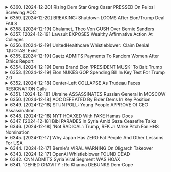 <details>
<summary>6360. [2024-12-20] Rising Dem Star Greg Casar PRESSED On Pelosi Screwing AOC</summary><br>

<a href="https://www.youtube.com/watch?v=axj2NG0xUao" target="_blank">
    <img src="https://img.youtube.com/vi/axj2NG0xUao/maxresdefault.jpg" 
        alt="[Youtube]" width="200">
</a>

# Rising Dem Star Greg Casar PRESSED On Pelosi Screwing AOC

## 下议员采访内容要点整理

本次访谈聚焦于下议员对政治策略、进取主义组织和胜选议题的观点。

**I. 政治策略与妥协**

*   **胜选目的:** 下议员坚信政治胜选的目的在于统治和帮助人民，而非不择手段地获胜。
*   **妥协的立场:** 下议员反对完全为了胜选而牺牲原则和价值观，并认为政治家应该坚持自身的信念。
*   **胜选与价值:** 下议员认为政治胜选必须与保护民众利益相结合，避免为了赢而做出伤害选民的行为。
*   **与理想主义者的平衡：** 下议员坦言与坚持“宁愿正义落败也不愿不正当获胜”的理想主义者存在分歧，但仍然保持沟通。

**II. 进步主义组织的挑战与合作**

*   **进步性组织的演变：** 下议员认为许多进步性组织不再依赖基金会资助，而是更多地依靠成员制模式。这使得这些组织拥有了更高的自主性和影响力。
*   **与民主党合作：** 下议员观察到，进步性组织与企业民主党人之间的关系仍然紧张，某些企业民主党人倾向于妥协以求胜选。
*   **挑战与应对：** 下议员认为，进步性组织需要学习如何更好地发挥其力量，并通过与民主党建立合作关系来实现其目标。
*   **议员的角色：** 下议员强调议员有权决定自己的行动和言论，不应被外部力量左右。

**III. 政治斗争与民众视角**

*   **政治斗争的常态:** 下议员指出，政治家在工作中必然会面临反对和压力，这是常态。
*   **民众沟通的重要性:** 下议员强调与民众保持沟通非常重要，并表示自己经常在日常生活中受到民众的关注和反馈。
*   **Zoning 与社区影响:** 下议员特别提到 zoning (区域规划) 对社区发展的影响，并强调其重要性。

**IV. 进取主义 (Progressive) 领导的崛起**

*   **进步领导力量:** 下议员称，选出更多进取主义的领导人，不代表需要牺牲民众利益去换取胜利，而是应该尽一切努力避免灾难发生。
*   **争取多数力量的价值：** 下议员强调争取大多数人民的支持，对抗宣传攻势，避免负面后果。

总的来说，下议员的观点倾向于兼顾政治现实与理想主义，既重视胜选的重要性，又强调原则底线和民众利益。
</details>

<details>
<summary>6359. [2024-12-20] BREAKING: Shutdown LOOMS After Elon/Trump Deal FAILS</summary><br>

<a href="https://www.youtube.com/watch?v=R74wLT9BrNE" target="_blank">
    <img src="https://img.youtube.com/vi/R74wLT9BrNE/maxresdefault.jpg" 
        alt="[Youtube]" width="200">
</a>

# BREAKING: Shutdown LOOMS After Elon/Trump Deal FAILS

## 對美國政府預算談判及共和黨內鬥的整理分析 (基於提供的文本)

以下針對所提供的文本內容進行重點整理，以小節形式呈現並使用正式用語：

**I. 當前情勢總覽**

*   **預算僵局與拍賣邊緣:** 美國聯邦政府預計可能於今晚(文本發表時)午夜陷入停擺，預算談判陷入僵局，令政府運作面臨風險。
*   **多位重要人物參與談判:** 對話核心為總統川普、自由派共和黨員 (如 Chip Roy)、意識形態立場明確的伊隆·馬斯克 (Elon Musk)、以及眾議院院長麥克·強森 (Mike Johnson)。
*   **缺乏明確共識:** 目前各方未能達成任何有意義的共識，可能需要進一步調整方案。

**II. 共和黨內鬥分析**

*   **川普與伊隆·馬斯克的權力動向:** 馬斯克試圖挑戰川普於共和黨內的權威地位，兩人在黨內影響力形成對峙。
*   **意識形態分歧:** 川普和馬斯克在政府治理方向上存在顯著差異：
    *   **川普:** 強調實用主義，缺乏堅定意識形態立場，更注重政治可行性和迎合選民而非理論性考量。
    *   **馬斯క్:** 持有強烈自由意志主義立場，強調政府精簡、削減開支，但政策方向可能與民眾實際需求脫節。
*   **兩者的政治立場差異:** 馬斯克讚賞批評貿易障礙的哈維爾·馬雷 (Javier Milei)，但此舉與川普過去的政策主張相悖。
*   **共和黨內派系的立場差異:**
    *   **自由派 (如 Chip Roy):** 傾向於推動削減開支和政府精簡，並試圖說明政策給予選民的理由。
    *   **溫和派 (如保羅·萊恩, 克文·麦卡锡):** 傾向於彌合黨內分歧。

**III. 重要議題的敏感性**

*   **削減開支的爭議：** 馬斯克提議削減政府開支，包括兒童癌症研究等項目，引發爭議。此舉可能對選民造成負面影響。
*   **社會福利的爭議:** 馬斯克暗示社會保障體系存在問題，加劇了社會福利相關政策的爭議。

**IV. 川普的策略與動機**

*   **喜歡黨內競爭：** 川普可能樂於看到黨內競爭，認為此舉更有利於強化自身的政治地位。
*   **注重戲劇性：** 川普熱衷於創造戲劇性氛圍，並享受黨內衝突。

**V. 結論與展望**

*   **局勢不明朗：** 目前的預算談判及其共和黨內鬥局勢複雜，未來走向難以預測。
*   **可能達成妥協：** 雖然局勢緊張，但各方仍有可能在最後時刻達成暫時性的妥協方案。
*   **關注議題發展：** 美國聯邦政府的預算談判，以及共和黨內鬥，將持續影響美國政治發展。

希望以上整理對您有所幫助。
</details>

<details>
<summary>6358. [2024-12-19] Chalamet, Theo Von GUSH Over Bernie Sanders</summary><br>

<a href="https://www.youtube.com/watch?v=KRkqJ6mcffY" target="_blank">
    <img src="https://img.youtube.com/vi/KRkqJ6mcffY/maxresdefault.jpg" 
        alt="[Youtube]" width="200">
</a>

# Chalamet, Theo Von GUSH Over Bernie Sanders

以下是對這段說話內容的重點整理，以正式用語和條列式呈現：

**一、選舉與黨內動態**

*   **總統候選人支持度：** 發言者認為民主黨的派特·巴特吉格（Pete Buttigieg）有潛力成為強勁的總統候選人，並對其在2024年上議院選舉中的勝利充滿樂觀。
*   **媒體影響力：** 強調擺脫自由派機構的鐵腕控制，認為這將創造更多可能性，並為政治格局帶來變革。
*   **黨內意見分歧：** 提到民主黨內對不同候選人的支持度，以及媒體對這些候選人的影響。
*   **選舉策略：** 質疑傳統的選舉策略，例如賓州、密西根州等地點的重要性、以及在葡萄酒洞穴舉辦資金籌措活動等。

**二、政策及政治議題**

*   **運輸政策：** 提到巴特吉格擔任運輸部長所做的貢獻，以及現階段航空運費和相關政策問題。
*   **醫療保健議題：** 提及與醫療保健相關的討論，並計畫就此與馬特·布朗寧（Matt Borning）進行交流
*   **CRS與政策分析：** 強調CRS（國會研究服務處）報告和政策分析對節目的重要性，以及對未來幾年政治的潛在影響。
*   **政府運作：** 關注政府運作及任何潛在的政府停擺事件。

**三、節目及媒體策略**

*   **節目定位：** 強調節目內容以分析時事、政策和選舉議題為主。
*   **節目贊助：** 感謝高級贊助者的支持，認為他們的贊助是節目得以運作的基礎。
*   **休息計畫：** 表示將減少內容產出，以讓製作團隊獲得休息，但將保持不定期的更新。
*   **內容回顧：** 告知觀眾，會將今年最佳的影片片段和突發事件進行整理，以供回顧。
*   **未來計畫：** 預告將會分享關於內部資訊和其他內容的更新。

**四、對聽眾及贊助者的感謝**

*   **感謝贊助者：** 強烈表達對高級贊助者的感激之情。
*   **祝福聽眾：** 向聽眾送上新年祝福和假期的祝福。
*   **分享及訂閱：** 鼓勵觀眾分享節目並訂閱breakingpoints.com，以獲得完整內容和支援獨立媒體。

**總結：**

整體內容涵蓋了美國政治的選舉動態、政策議題、媒體影響以及節目的運營與發展。發言者不僅對特定候選人寄予厚望，更強調獨立媒體的重要性及對聽眾和贊助者的感謝，並對未來的節目內容做出了預告。
</details>

<details>
<summary>6357. [2024-12-19] Lawsuit EXPOSES Wealthy Affirmative Action At Colleges</summary><br>

<a href="https://www.youtube.com/watch?v=3N4jDp44bZU" target="_blank">
    <img src="https://img.youtube.com/vi/3N4jDp44bZU/maxresdefault.jpg" 
        alt="[Youtube]" width="200">
</a>

# Lawsuit EXPOSES Wealthy Affirmative Action At Colleges

## 演講內容重點整理：財富差異、肯定性行動和大學招生

以下為演講內容重點整理，以條列格式及小節區分：

**第一節：財富差距概述**

*   **差距程度：** 演講者指出，美國白人家庭平均資產為28.5萬美元，而黑人家庭則為4.5萬美元，差距超過 6 倍。 
*   **資料來源：** 此數據來自2022年的資料
*   **歷史因素：** 強調歷史上的種族歧視，特別是在住宅方面的歧視 (例如：紅線政策)造成現在的財富差距。
*   **近期因素：** 指出 2008 年金融危機和 2010 年之後的房地产复苏加劇了財富差距。 低收入者，特別是非裔和拉丁裔家庭，受到的影響比白人家庭更嚴重。

**第二節：財富差距統計的解讀**

*   **平均數的局限性：** 演講者批評使用平均數來衡量財富差距，因為平均數被極高資産持有者（例如：Elon Musk）扭曲了真實情況。
*   **中位數的優勢：** 建議使用中位數來更準確地呈現財富分配情況。
*   **種族內部差距：** 強調即使在相同種族群體內，財富分配也存在不均。
*    **種族差距的複雜性：**  強調並非種族本質導致差異，而是歷史及現代社會結構導致的結果。

**第​三​節​：​肯定​性​行動​和​大學​招生**

*   **肯定性行動的成效：** 演講者質疑肯定性行動是否成功縮小了財富差距，尤其是在最頂層（0.1%）的階層中。
*   **遺產招生制度：** 強烈批評遺產招生制度 (legacies) 造成的不公平，認為這使得富裕階層的子孫更容易入場大學。
*   **呼籲改革：** 建議廢除遺產招生制度，並對大學招生制度進行改革，以確保更公平的競爭環境。
*   **金钱影響：** 批评大學捐款能大幅提高子女進入名校機會，认为这是一种特殊的歧视。

**第​四​節​：​總結及呼籲**

*   **關注中產階級：** 表達了對將重點放在縮小中產階級和富裕階級之間的差距，而非僅僅多元化頂層階級的觀點。
*   **批判平均值：** 再次強調使用平均數來評估財富差距的局限性，並呼籲使用更準確的統計指標。
*   **支持獨立媒體：** 呼籲觀眾支持獨立媒體，並鼓勵通過「按讚」和評論來分享演講內容。

**總結：**

演講者深入分析了美國的財富差距，指出了影響因素，並對肯定的行動及大學招生制度提出了批評，呼籲對制度進行改革，以創造更公平、更具包容性的社會。
</details>

<details>
<summary>6356. [2024-12-19] UnitedHealthcare Whistleblower: Claim Denial 'QUOTAS' Exist</summary><br>

<a href="https://www.youtube.com/watch?v=faHoXW_VaDk" target="_blank">
    <img src="https://img.youtube.com/vi/faHoXW_VaDk/maxresdefault.jpg" 
        alt="[Youtube]" width="200">
</a>

# UnitedHealthcare Whistleblower: Claim Denial 'QUOTAS' Exist

## Louis Thompson 事件及其對美國公眾議題的影響 – 重點整理

**一、案件概要與指控**

*   **嫌疑人:** Louis Thompson 因射殺 Brian Thompson 而被指控。
*   **指控重點:** 除了殺人罪之外，Thompson 還被以「恐怖主義」罪名起控，引發爭議。
*   **案件爭點:** 對於以恐怖主義罪名指控 Thompson 是否合理，以及案件是否受到政治動機影響，各方存在激烈辯論。
*   **現場證詞:** 現場參與者表示，Thompson 在襲擊事件發生時，現場有麥克與瑞恩在錄音室，且瑞安透露麥克有食物過敏症。

**二、恐佈主義定義與適用疑慮**

*   **定義問題:** 案件引發對「恐怖主義」定義的討論，以及在該案件中的適用性是否合適。
*   **政治動機疑慮:** 擔心對 Thompson 以恐怖主義罪名起控，是受到政治動機驅使，意圖藉此強化特定立場。
*   **與1月6日事件的比較:** 有人指出，Thompson 與1月6日國會山莊事件中所涉嫌人士皆被以刑事罪名起訴，未以恐怖主義罪名起控，引發對起訴標準的不滿。

**三、公眾議題關注度轉移**

*   **醫療保健議題升至第二位:** 根據《經濟學人》的追蹤調査，Louis Thompson 槍擊事件後，醫療保健議題的關注度迅速提升，超越移民議題，成為美國人最關心的議題之一。
*   **選舉時期的議題漠視:** 案例突顯了民主黨在醫療改革議題上未能採取有力行動，以及在選舉期間對醫療議題的忽視。
*   **進步理念的倒退:** 儘管歷史上民主黨在推動醫療改革上取得一定進展，但由於內部因素及外部壓力，如Bernie Sanders的Medicare for All倡議受到捐款者阻撓，導致進步理念在醫療改革上倒退。

**四、公眾態度變化與影響**

*   **社會關注度提升:** 槍擊案以及後續爭議顯著提升了公眾對醫療體系問題的關注。
*   **潛在的政治影響:** 本案可能在未來選舉中影響選民的投票意向。
*   **促進討論:** 鼓勵人們就醫療改革議題展開討論和尋求解決方案。
</details>

<details>
<summary>6355. [2024-12-19] Gaetz ADMITS Payments To Random Women After Ethics Report</summary><br>

<a href="https://www.youtube.com/watch?v=lcEmiG3autc" target="_blank">
    <img src="https://img.youtube.com/vi/lcEmiG3autc/maxresdefault.jpg" 
        alt="[Youtube]" width="200">
</a>

# Gaetz ADMITS Payments To Random Women After Ethics Report

以下是根據提供的文本的清晰、客觀的重點摘要，以正式術語和分段形式呈現：

**一、議員 Matt Gaetz 的行為不端指控**

*   **財務支出爭議：**Gaetz 被指出曾向交往對象或未交往對象提供財務援助，其行為引發對其資金使用的質疑。
*   **潛在犯罪嫌疑：** 這些財務支出可能違反聯邦法律，包括與性交易相關的規定。
*   **政治動機：** 指控者認為，這些指控是針對 Gaetz 的政治抹黑，旨在破壞他的政治生涯。

**二、Gaetz 未來的政治前景**

*   **參議院/總督競選：** Gaetz 有意角逐佛羅里達州的參議員或州長職位，但目前尚不確定。
*   **One America News (OANN) 連結：**  原本Gaetz希望透過OANN 作為跳板，但與該媒體老闆Stenhouse 關係破裂。
*   **潛在影響：** 上述事件可能影響 Gaetz 的政治生涯，阻礙他參選更高職位。

**三、佛羅里達州選舉政治動態**

*   **Larra Trump 的參選意圖：** Larra Trump（唐納·川普的女兒/媳婦）據稱可能角逐佛羅里達州參議員職位。
*   **選舉策略：** 參選者可能透過被指派議席、而非正式選舉，以降低參選風險。
*   **Ron DeSantis 的影響：** 前佛羅里達州州長 Ron DeSantis 可能會影響該州的選舉結果。

**四、媒體與政治的關係**

*   **OANN 的角色：** 一些評論員認為，OANN 與 Gaetz 之間存在合作關係，但似乎已破局。
*   **媒體偏袒與政治操弄：** 這些事件突顯了媒體與政治之間複雜的關係，以及可能發生的偏袒和操弄。

**五、其他相關因素**

*   **Gaetz 家庭背景：** Gaetz 出身富裕家庭，可能利用其財力影響政治活動。
*   **個人過往：** Gaetz 過往行為不端，包含不當的派對生活，可能成為對手攻擊的弱點。
*   **對共和黨獨立媒體的推廣：** 視頻的發布者強調獨立媒體的重要性，並呼籲觀眾訂閱以支持他們的發展。

希望這個摘要對您有所幫助。
</details>

<details>
<summary>6354. [2024-12-19] Dems Brand Elon 'PRESIDENT MUSK' To Bait Trump</summary><br>

<a href="https://www.youtube.com/watch?v=bti3TQITJyo" target="_blank">
    <img src="https://img.youtube.com/vi/bti3TQITJyo/maxresdefault.jpg" 
        alt="[Youtube]" width="200">
</a>

# Dems Brand Elon 'PRESIDENT MUSK' To Bait Trump

## 政府關閉與債務上限爭端重點整理

根據上述文本，以下是關於美國政府可能關閉、以及與債務上限相關爭端的重點整理：

**一. 潛在政府關閉的原因與推動者**

*   **伊隆·馬斯克的態度：** 馬斯克在社交媒體上呼籲政府關閉，似乎為推動關閉埋下伏筆。
*   **共和黨的策略：** 共和黨可能利用政府關閉作為談判籌碼，以推行預算緊縮措施。
*   **民主黨的立場：**  部分民主黨人不願與共和黨妥協，呼籲永久廢除債務上限。
*   **政治動機：** 拜登政府可能藉政府運作困難，降低國內支持度，打擊共和黨聲勢。

**二. 債務上限爭端**

*   **民主黨主張：** 永久廢除債務上限，理由是其成為政治人質的工具，毫無意義且過時。
*   **共和黨立場：**  緊縮財政，可能不接受永久廢除債務上限的方案。
*   **潛在後果：** 永久廢除債務上限可能導致無法控制的政府支出，反之，維持債務上限則可能持續以關閉政府威脅。
*   **特朗普因素：** 特朗普願意採取非常規手段（例如「湊硬幣」），並且不在乎程序上的爭議。

**三. 政府關閉可能的影響**

*   **旅遊問題：** 在聖誕節等旅遊高峰季節，政府關閉將嚴重影響旅客，可能引發民眾不滿。
*   **政府運作：** 聯邦政府各部門停運，可能導致多項政府服務中斷，甚至影響國家安全。
*   **國立公園：** 可能會以2013年的方式關閉國立公園，加劇民眾不滿情緒。
*   **軍事/安全影響：** 關閉可能影響到數百萬士兵與軍人的待遇與運作。

**四. 政治策略分析**

*   **拜登政府策略：** 可能利用政府關閉作為政治籌碼，降低共和黨支持度。
*   **民主黨內部分歧：**  部分民主黨人認為，如果共和黨不願妥協，就應該永久廢除債務上限。
*   **共和黨策略：** 以預算緊縮為由，要求民主黨做出讓步。
*   **策略性妥協：** 針對債務上限，民主黨與共和黨有可能在短時間內達成協議，但爭議點依然存在，長期而言，難以完全解決。

**五. 支持 Breaking Points：**

*   鼓勵觀眾點讚、評論與分享。
*   建議觀眾訂閱 breakingpoints.com 以免費接收節目資訊。
*   鼓勵觀眾支持獨立媒體，以協助節目發展。
</details>

<details>
<summary>6353. [2024-12-19] Elon NUKES GOP Spending Bill In Key Test For Trump 2.0</summary><br>

<a href="https://www.youtube.com/watch?v=IzL1vO2WPnY" target="_blank">
    <img src="https://img.youtube.com/vi/IzL1vO2WPnY/maxresdefault.jpg" 
        alt="[Youtube]" width="200">
</a>

# Elon NUKES GOP Spending Bill In Key Test For Trump 2.0

好的，這是一份對你提供的文字內容的重點摘要，以小節和條列式呈現：

**一、背景：政治力量的融合和衝突**

*   談話的主軸圍繞著美國前總統特朗普和科技推廣者伊隆·馬斯克之間的合作潛力，及其潛在的政治和意識形態摩擦。
*   分析關注兩人合作可能如何影響美國的未來政治方向及政策制定。

**二、特朗普與馬斯克意識形態的差異**

*   **社會保障與醫療保健：**
    *   特朗普承諾不觸碰社會保障、醫療保險和醫療補助（Medicare），這在他2016年競選時是關鍵承諾。他現在對這三個項目的態度有所軟化，表示可能會尋求削減浪費和欺詐行為。
    *   馬斯克傾向於削減社會保障和醫療保險的開支，這與特朗普的立場不同。
*   **關稅：**
    *   特朗普一直支持積極的關稅政策，這對國內產業有一定的保護作用。
    *   馬斯克則支持取消關稅，這與特朗普的關稅保護主義立場相悖。
*   **意識形態：**
    * 馬斯克被認為是一個更加堅定的意識形態人士，而特朗普的意識形態在不同時期會有轉變。

**三、合作的潛在影響**

*   **政治方向：** 馬斯克對社會保障、醫療保險和關稅的立場可能會對特朗普的政策產生影響，從而改變美國的政策走向。

**四、政策細節的灰色地帶**

* 馬斯克試圖區分改革與削減社會保障、醫療保險等開支，認為減少浪費和欺詐行為並不是在削減福利。但這些細微的區別經常會引發爭議。

**五、結尾**

*   強調了在複雜的政策問題上，要進行客觀的分析並釐清各個立場的微妙差異，是一項具有挑戰性的任務。

**總結：**

這段文字探討了特朗普和馬斯克之間潛在的合作及其可能帶來的影響。儘管兩人在某些議題上存在共識，但在社會保障、醫療保險和關稅等關鍵政策問題上存在意識形態差異，這可能會對美國的未來政策走向產生複雜的影響。
</details>

<details>
<summary>6352. [2024-12-18] Center-Left COLLAPSE As Trudeau Faces RESIGNATION Calls</summary><br>

<a href="https://www.youtube.com/watch?v=AwcQFm_QndM" target="_blank">
    <img src="https://img.youtube.com/vi/AwcQFm_QndM/maxresdefault.jpg" 
        alt="[Youtube]" width="200">
</a>

# Center-Left COLLAPSE As Trudeau Faces RESIGNATION Calls

## 重要議題摘要：歐洲與美國政局分析 (Breaking Points)

以下是根據文字內容整理的重點摘要：

**I. 歐洲政局動盪：失靈的議會制度與右翼民粹勢力崛起**

*   **政治僵局與無效率:** 歐洲議會制度呈現停滯狀態，政治陣營彼此對立，導致重大議案難以通過，政策經常左右搖擺，實際變革停滯不前。
*   **極右勢力崛起 (AFD):**  德國另類選擇黨 (Alternative für Deutschland, AFD) 在歐洲議會選舉中取得顯著進展，預計將獲得約 10-15% 的選票，可能影響歐洲政治格局。
*   **民粹主義與反移民情緒:** AFD 崛起的背後，反映了歐洲社會對移民問題及其經濟影響的焦慮，以及對傳統政治體制的失望。特別是敘利亞難民問題持續發酵。
*   **歐洲議會內部矛盾:** 各政治黨派之間缺乏共識，使得政府組成困難，需要多黨合作，但各黨立場分歧過大，導致政治運作困難重重。

**II. 美國政治現狀：權力轉換與內部分裂**

*   **川普回歸可能性:** 美國總統選舉中，川普再次競選總統的可能性，將加劇國內外不穩定性。
*   **兩極分化與議會僵局:**  美國議會內部存在深刻的分歧和黨派對立，導致議案審批困難，政治運作效率低下。
*   **左派與右派的失敗:** 歐洲和美國的政治局勢都反映了議會民主制度的弊病，可能需要探索全新的政治模式。
*   **民主制度受挑戰:** 民主制度的優點正在受到質疑，例如，選民參與度和政治代表性等問題值得反思。

**III. 趨勢與展望**

*   **打破常規的政治力量:** 政治常規正在被打破，新的政治力量正在崛起，他們可能改變原有的政治格局。
*   **地緣政治風險增加:** 川普回歸可能加劇地緣政治風險，歐洲地緣政治局勢也面臨多重挑戰。
*   **政治策略調整:** 各政治黨派需要調整政治策略，以適應新的時代背景和選民需求。
*   **對議會民主的反思:**  需要深入反思議會民主制度的優缺點，並探索新的政治模式。

**未來節目預告:**

*   節目將邀請眾議院進步派議員聯會主席 Greg Casar 參與討論，探討歐洲和美國的政治局勢、戰術和策略，並分析最新動向。
*   推薦關注 Breaking Points Premium 頻道，以提前收聽完整版的節目內容。
</details>

<details>
<summary>6351. [2024-12-18] Ukraine ASSASSINATES Russian General In MOSCOW</summary><br>

<a href="https://www.youtube.com/watch?v=20xgV81IQg4" target="_blank">
    <img src="https://img.youtube.com/vi/20xgV81IQg4/maxresdefault.jpg" 
        alt="[Youtube]" width="200">
</a>

# Ukraine ASSASSINATES Russian General In MOSCOW

## 對烏克蘭戰爭資訊來源與西側援助之分析報告

**概述**：此文獻整理自公開播出的新聞節目內容，主要聚焦於烏克蘭戰爭局勢的評估，特别是關於西側援助、俄羅斯及烏克蘭經濟狀況、以及北朝鮮可能參與戰事的爭論。文獻強調情報來源的驗證困境、宣傳效應、以及對資訊可信度的質疑。

**一、 戰爭局勢與西側援助之動搖**

*   **政治情勢轉變**：西方對烏克蘭的援助意願正受到質疑，主要源於對於戰爭長期化的擔憂以及援助效果的反思。
*   **經濟狀況評估**：俄羅斯和烏克蘭的經濟狀況均面臨挑戰，但其具體情況在文獻中未詳述。
*   **潛在的政治操縱**：文獻批評指出，某些情報可能被有意扭曲，以作為增加戰資的藉口，凸显了對戰争宣傳和政治動機操弄的擔憂。

**二、 對北朝鮮參與戰事的爭論與情報驗證難度**

*   **北朝鮮潛在參與**：文獻關注近期關於北朝鮮軍隊可能被派往烏克蘭参戰的訊息，主要來源為北約情報。
*   **證據不足與證據销毁**：文獻質疑相關信息的證據確鑿性，同時批評俄羅斯可能銷毀證據（如焚燒屍體以隱瞞北朝鮮士兵的身分）。
*   **訊息驗證困難**：由於缺乏獨立驗證途徑和證據的可靠性問題，對於北朝鮮參與戰事的說法存在高度不確定性。

**三、 對情報來源與可信度之質疑**

*   **情報來源可信度**: 文献强烈质疑情报來源的可信性，特别是来自北約等情報机构的消息。
*   **宣傳效應**：文獻強調，某些主張（如北朝鮮參戰）可能被刻意放大，以操縱公眾舆論並獲取更多資金援助。
*   **資訊真實性驗證困難**: 文獻指出，在缺乏實際證據的情況下，很難判斷北朝鮮是否真的參與了戰爭，并且情報的真实性难以验证。

**四、 結論與反思**

*   **信息辨識的重要性**: 文獻強調，在衝突期間，對信息來源進行批判性評估，並獨立驗證資訊的真實性至關重要。
*   **政治動機与宣传:** 文獻指出要警惕政治動機和宣传效應對信息傳播的影響，避免被誤導。
*   **情報驗證的挑戰**: 文獻凸顯戰爭期間情報收集和驗證的困難，強調獨立調查與公開證據的重要性，以確保資訊的客觀性與可信度，而非单纯依赖單一渠道的情報。
</details>

<details>
<summary>6350. [2024-12-18] AOC DEFEATED By Elder Dems In Key Position</summary><br>

<a href="https://www.youtube.com/watch?v=Hlccakrc0SE" target="_blank">
    <img src="https://img.youtube.com/vi/Hlccakrc0SE/maxresdefault.jpg" 
        alt="[Youtube]" width="200">
</a>

# AOC DEFEATED By Elder Dems In Key Position

以下是這段錄音文字的主要重點，以清晰、客觀的方式整理成小節，並使用條列式格式呈現：

**1. 下議院自由派議員聯盟的戰略和權力鬥爭 (Strategic positioning & Power struggles within the House progressive caucus)**

*   **AOC 的處境：** 錄音內容描述了亞歷山大·O卡西歐-柯蒂斯 (AOC) 在下議院的處境，以及她可能採取的兩種策略：
    *   **融入建立共識：** 爭取現有政治體制接納，融入權力結構的選項。
    *   **打造獨立權力基礎：** 建立以 AOC 為核心的獨立政治勢力，類似伯尼·山德斯或伊莉莎白·華倫的追隨者群體。
*   **基層與黨內的關係：** AOC 意識到選民立場與眾議院議長南希·佩洛西等黨內決策者的立場之間存在差距，並且可以利用這個差距來鞏固自己的政治地位。
* **自由派議員聯盟的潛力：** 若能有效整合，自由派議員聯盟具備強大的政治力量，但成員的政治立場散佈，力量分散不利於團結。

**2. 政府資金法案與議會程序 (Government Funding Bill & Congressional procedures)**

*   **法案通過僵局：** 一項政府的資金法案正面臨通過的挑戰，若無法及時通過，政府可能在週五深夜關閉。
*   **麥克·約翰斯與程序性障礙：** 麥克·約翰斯提交法案以符合審查期限制，但此舉受到保守派議員的阻撓。
*   **自由派議員聯盟的作用：** 自由派議員聯盟通過團結一致投票，成為法案最終通過的關鍵因素。

**3. 政治制度與改革 (Political System & Reform)**

*   **制度僵化：** 政治制度的僵化，使得改革的空間非常有限。
*    **保守派議員の阻撓：** 保守派議員利用議會程序來阻撓改革。
*   **反建制力量：** 一些反建制的力量試圖通過建立新的聯盟來改變議會的運作方式。
* **政治妥協的必要性：** 即使是具有改革意願的政治人物，也需要與民主黨合作才能推動改革舉措。

**4. 對自由派議員聯盟的分析 (Analysis of the Progressive Caucus)**

*   **整合挑戰：** 自由派議員聯盟儘管在議會中具有影響力，但由於內部成員的政治立場多元，在實現團結一致行動方面面臨挑戰。
*   **外部力量的干預：** 外部政治力量試圖分化和削弱自由派議員聯盟。
*   **戰略價值：** 自由派議員聯盟在議會中具有重要的戰略價值，但其影響力可能受到外部干預和內部不協調的影響。

**5. 錄音的結論 (Conclusion of the Recording)**

*   呼籲觀眾觀看Breaking Points，並鼓勵他們訂閱頻道的。
*   提供 Breaking Points 頻道的進階版，讓觀眾能獲得更多獨家內容。
</details>

<details>
<summary>6349. [2024-12-18] STUN POLL: Young People APPROVE Of CEO Assassination</summary><br>

<a href="https://www.youtube.com/watch?v=yxCqEo4py8Q" target="_blank">
    <img src="https://img.youtube.com/vi/yxCqEo4py8Q/maxresdefault.jpg" 
        alt="[Youtube]" width="200">
</a>

# STUN POLL: Young People APPROVE Of CEO Assassination

## 講稿內容重點整理：Tik Tok禁令、地緣政治與數位監管

以下將講稿內容以正式用語分節整理，並採用條列格式，盡量保持客觀中立：

**I. Tik Tok 禁令背景與驅動力 (地緣政治因素)**

*   **禁令主因:** 講者認為，Tik Tok 禁令的潛在動因並非僅僅是數據安全或外國影響，而是更深層的地緣政治因素，即美國試圖限制中國在資訊領域的影響力。
*   **深層政府勢力(Deep State):** 講者認為，深層政府長期以來期望禁止 Tik Tok，因其無法掌控該平台，且中國對平台具有影響力。
*   **10 月 7 日事件的影響:** 以色列/哈馬斯衝突加劇了對美國新聞媒體權威的質疑，人們從 Tik Tok 獲取資訊，並質疑傳統新聞媒體的敘事方式。
*   **國際時事影響:**  在加沙地區發生的事件使 Tik Tok 成為獲取未經審查的即時資訊的重要管道。

**II.  政治動機與法律行動**

*   **法案通過的時機:** 在國際局勢緊張的背景下，美國國會通過強制出售 Tik Tok 的法案，講者認為這是受到了政治環境的影響。
*   **出售阻力:**  講者預計 Tik Tok 不會被出售，暗示該禁令仍將推進。
*   **地緣政治考量:**  禁令背後的核心動機，在於美國對中國在資訊領域的影響力感到擔憂，並試圖維持自身的新聞媒體控制權。

**III. 對數位監管與資訊自由的爭議**

*   **TikTok 禁令的辯論：**  講者認為，對 TikTok 的限制涉及更廣泛的數位監管和資訊自由的爭議。
*   **數據安全與監管權：** 提及數據安全問題，但強調其背後潛在的政治目的。
*   **兒童數位消費限制：**  提出對 16 歲以下青少年限制所有社交媒體消費的建議，認為此舉有助於解決網路成癮和資訊操控等問題。
*   **中美合作的可能性：** 呼籲中美在數位監管領域展開合作，特別是在規範未成年人網路消費方面。

**IV. 對美國數位策略的評估與建議**

*   **數位主權的爭取：** 講者強調了數位主權的重要性，認為美國應維護自身在資訊領域的控制權。
*   **與中國的潛在協議：** 建議美國與中國達成協議，允許 TikTok 在美國繼續存在，但要求中國監管其公民的社交媒體消費。
*   **資訊控制的爭辯：** 講者暗示，美國政府可能傾向於通過數位監管手段，維護其在資訊控制方面的優勢，且可能利用數位平台進行政治宣傳。
*    **對美國政府的質疑：** 質疑美國政府利用數位平台進行政治宣傳的意圖，指出這可能是一種權威主義的趨勢。

**V. 對其他議題的簡略提及：**

*   **烏克蘭事件的影響**。
*   **對中國的無人機技術的質疑**。

**總結：**

講稿著重探討了 Tik Tok 禁令背後的地緣政治動機與複雜性，並質疑了美國政府在數位監管方面的策略。講者提出了一系列建議，旨在平衡國家安全、資訊自由和數位監管之間的關係。
</details>

<details>
<summary>6348. [2024-12-18] NYT HOAXED With FAKE Hamas Docs</summary><br>

<a href="https://www.youtube.com/watch?v=Du33aquxsRc" target="_blank">
    <img src="https://img.youtube.com/vi/Du33aquxsRc/maxresdefault.jpg" 
        alt="[Youtube]" width="200">
</a>

# NYT HOAXED With FAKE Hamas Docs

## 內容重點摘要與小節整理

以下針對提供的長篇文本進行重點整理與歸納式小節整理，力臻客觀與正式。

**一、事件概述：NYT 基於偽造文檔發佈報導導致的爭議**

*   核心爭點：紐約時報 (NYT) 被指控基於偽造或捏造的文件撰寫報導，導致包括學校在內的目標受攻擊，造成人員傷亡。
*   偽造文件的性質：文中強調，這些文件被指控是偽造的，用以支持對哈馬斯利用學校的指控。
*   傷亡人數：文中明確指出，多名平民因這些報導以及報導的前提被殺害，甚至被燒死。

**二、對 NYT 的指控與質疑**

*   **情報來源驗證不足:** NYT 被指責未能有效驗證情報來源，未能對提供的文件進行充分調查。
*   **報導偏頗:** 報導被質疑存在偏頗，旨在為支持特定敘事而操縱公眾輿論。
*   **缺乏透明度與問責:** 對 NYT 對此事件的回應，包括對質疑的回應，表示不滿，認為他們迴避直接問題，且缺乏具體解釋。
*   **缺乏內部審查和問責:** 強調 NYT 在事件發生後未舉行內部會議進行調查和問責，對今後類似事件的發生提出了警示。

**三、媒體生態與 NYT 的地位**

*   **市場壟斷:** 指出 NYT 在媒體行業中的獨特地位，由於其他主要競爭媒體 (華盛頓時報、洛杉磯時報、華爾街日報等) 的衰落，NYT 缺乏有效的監督，因此更難受到問責。
*   **對言論自由的影響:** 強調在缺乏監督的情況下，NYT 可以更自由地操縱信息，對公眾輿論產生巨大影響。
*   **缺乏競爭壓力:** 指出由於競爭對手的衰落，NYT 缺乏推動媒體質量的動力，導致他們可以更容易地迴避責任。

**四、其他媒體的反應與態度**

*   **缺乏有效監督：** 指出其他媒體由於資源有限，無法有效監督 NYT 的行為，導致 NYT 可以更容易地迴避責任。
*   **殖民地主義：** 提到在一些話題上，例如對哈馬斯及其相關文件的報導，媒體普遍缺乏進一步的審查。

**五、對事件發展的預測與思考**

*   **媒體責任缺失：** 預測在缺乏有效監督和問責的情況下，NYT 更有可能繼續迴避責任，對公眾輿論產生負面影響。
*   **對可信度與公眾信任的損害：** 對NYT的行為表達了強烈的擔憂，認為這將長期損害公眾對媒體的信任。
*    **對媒體生態的憂慮：** 擔心在缺乏透明度和問責的情況下，媒體行業將更加不值得信賴。

**重要提示：**

*   本摘要力求客觀呈現文本的核心思想，並以正式的語言進行表達。
*   本摘要並未對文本中的任何觀點進行評價，只是對其內容進行了整理和歸納。
*   本摘要基於提供的文本內容，可能無法涵蓋所有細節。
</details>

<details>
<summary>6347. [2024-12-18] Bibi PARADES In Syria Amid Gaza Ceasefire Talks</summary><br>

<a href="https://www.youtube.com/watch?v=GNKsuIgm0_0" target="_blank">
    <img src="https://img.youtube.com/vi/GNKsuIgm0_0/maxresdefault.jpg" 
        alt="[Youtube]" width="200">
</a>

# Bibi PARADES In Syria Amid Gaza Ceasefire Talks

## 文章重點整理：中東局勢與以色列談判分析 (Breaking Points 訪談摘要)

以下為訪談內容之重點整理，以小節與條列式呈現，力求客觀與正式。

**一、停战协议的进程与疑虑**

*   **协议接近性：** 持续有消息指出停战协议接近达成，但访谈者对此持怀疑态度，认为实际进展可能并不如报道所称。
*   **哈马斯释放人质：** 访谈者提及去年十一月通过停火协议释放了105名人质，认为拜登在此过程中发挥作用。同时，也认为大规模人质释放需要停战协议。
*   **未来局势担忧：** 认为即使达成协议，仍将有数千人因暴力、饥饿、疾病而死亡，且协议本身是在一年后才达到的，与最初目标远期。

**二、以色列的谈判策略与目标**

*   **谈判地点：** 访谈者提到有报道称内塔尼亚胡前往多哈谈判，但随后证实他出席了以色列法庭的腐败审判，并在戈兰高原公开活动。
*   **戈兰高原策略：** 以色列计划在戈兰高原建立滑雪度假村，以占据战略缓冲地带，并增加该区域人口。即使美国国务院表示为临时缓冲地带，以色列则坚持长期定居的计划。
*   **与二国家解决方案的矛盾：** 以色列政府在口头上支持二国家解决方案，却通过实际行动，如在戈兰高原定居和持续战争，破坏该目标的实现，表现出政策矛盾。

**三、局势分析与评价**

*   **人道主义危机：** 强调持续冲突对加沙地带平民造成的巨大苦难，包括缺乏饮用水、药品和食物等基本需求，导致大规模死亡和疾病。
*   **美国的角色：** 访谈者对拜登政府在冲突中的立场持有批评态度，认为其支持大规模杀伤性武器和未能有效推动和平进程。
*   **战略考量：** 以色列在戈兰高原的举动被解读为扩张领土和控制战略资源的一部分，以及对长期地区安全的考量。
*    **真实性与言论不一致：** 指出以色列在某些问题上公开声明与实际行动存在偏差，例如声称支持二国家解决方案却通过实际行动阻碍之。

**四、总结声明**

*   访谈呼吁关注加沙地带的人道主义危机与以色列政府实际行动之间的差距。
*   强调打破信息壁垒和寻求对中东冲突的客观评估的重要性，呼吁关注局势的发展。
*   建议关注Breaking Points频道以获取更多独立视角的深度分析与评论。
</details>

<details>
<summary>6346. [2024-12-18] 'Not RADICAL': Trump, RFK Jr Make Pitch For HHS Nomination</summary><br>

<a href="https://www.youtube.com/watch?v=yJQ9V0IMFzI" target="_blank">
    <img src="https://img.youtube.com/vi/yJQ9V0IMFzI/maxresdefault.jpg" 
        alt="[Youtube]" width="200">
</a>

# 'Not RADICAL': Trump, RFK Jr Make Pitch For HHS Nomination

## Breaking Points 段落重點整理

以下針對提供的文字內容進行摘要，並整理成條列式，以方便理解。

**一. RFK Jr. 的政治可行性與關鍵支持者**

*   **保守派支持：** 共和黨議員 Tom Tillis (湯姆·蒂利斯) 正考慮支持 RFK Jr. 參選總統。
*   **氣候問題共識：** Tillis 對 RFK Jr. 的氣候政策觀點印象良好，認為與自己意見相符，顯示可能獲得保守派支持選民。
*   **氣候議題立場：** RFK Jr. 強調關注塑料污染及整體環境毒物問題，不只關注碳排放，此立場吸引部分保守派選民。

**二. 功能增益研究與疫情的起源**

*   **功能增益研究的資金來源：** 美國國家衛生院 (NIH)、美國疾病控制和預防中心 (CDC) 等機構曾資助武漢病毒研究所進行功能增益研究。
*   **涉及機構：**  美國中央情報局 (CIA)、美國援助局 (USAID)、美國國防部均深度參與生物武器領域的相關研究。
*   **EcoHealth Alliance：** 此組織為美國中央情報局的私人股本公司，曾於2015年資助武漢病毒研究所研究功能增益，並針對疾病爆發模式提出研究申請。

**三. 美國生物安全與國防政策**

*   **國防授權法 (NDAA)：** 年末通過的法案，持續為功能增益研究提供資金。
*   **全球參與中心：** 該部屬接收資金，並可能針對某些網站（如聯邦主義者、每日電訊報）進行打壓。
*   **生物武器風險：** 美國政府機構參與生物武器領域的研究，存在潛在風險。

**四. RFK Jr. 的政治理念與改革視野**

*   **破壞式創新：** RFK Jr. 提倡破壞式創新，旨在徹底改革現有的政治、經濟及環境體系。
*   **產業壟斷問題：** 強調企業對食物和藥品供應的壟斷現象，認為必須進行改革。
*   **整體環境污染：** 強調塑料、化學物質和污染物對人類健康和環境的影響。

**五. RFK Jr. 的政策立場與吸引力**

*   **氣候問題立場：** 關注氣候議題，但更強調塑料污染等其他環境問題，吸引部分保守派選民。
*   **氣候及環境議題融合：** RFK Jr. 不只關注碳排放，更關注地球所面臨的整體問題，避免過度專注於單一議題。
*  **選民認可：**RFK Jr. 的立場顯示他正在努力將不同政治立場的選民吸引過來，特別是那些厭倦了傳統政治路線的人。
</details>

<details>
<summary>6345. [2024-12-17] Why Japan Has ZERO Fat People And Other Lessons For USA</summary><br>

<a href="https://www.youtube.com/watch?v=lCsVkukfJ-Q" target="_blank">
    <img src="https://img.youtube.com/vi/lCsVkukfJ-Q/maxresdefault.jpg" 
        alt="[Youtube]" width="200">
</a>

# Why Japan Has ZERO Fat People And Other Lessons For USA

## 獨白內容重點整理：為何日本是個卓越的國家？

這段獨白詳細闡述了日本之所以成為一個卓越國家的文化、歷史及價值觀。以下是清晰、客觀地整理出的重點：

**一、文化核心價值觀**

*   **互相尊重:** 日本社會強調人與人、個人與集體之間的互相尊重，是維護社會秩序的基礎。
*   **繁榮、尊嚴:** 日本文化致力於創造一個讓所有人都感受到繁榮與尊嚴的環境，追求生活品質與精神層面的提升。
*   **細節與職人精神:** 對細節的執著和對職人技藝的尊重是日本文化的重要特徵，體現在各個產業和日常生活中。
*   **秩序與遵守規則:** 強調遵守規則和維護社會秩序，讓社會運作順暢、人民生活安寧。

**二、 獨特的歷史發展**

*   **積極的學習與改良:** 日本在閉鎖的歷史後，積極派出特使學習世界先進技術和理念，並加以優化改良。
*   **從封建到工業大國的快速转型:** 在短短一代的時間內，從農民社會轉型為擁有強大工業力量的國家。
*   **避免直接發明，注重改良創新:** 日本並非總是追求最初的發明，而是注重對已有技術的改良，使其更實用、可靠。
*   **從錯誤中學習：** 坦承過去的錯誤（例如軍國主義），並從中吸取教訓，重新站立。

**三、 在各個領域的卓越表現**
*  **生活品質極高:** 日本的流行時尚，咖啡文化，披薩等生活品味，在世界範圍內都處於頂尖水準。
*   **高質量產品的代名詞:** 日本產品以其可靠性、耐用性和優秀設計而聞名。
*   **美食天堂：** 日本料理被認為是全球頂尖的美食之一。
*   **高水準的服務業：**強調細節和服務，提供卓越的顧客體驗。

**四、 文化的影響力 與 環境塑造**
*   **文化是塑造環境的關鍵：** 強大的文化和堅實的基礎，可以塑造最優質的環境。
*   **強烈的歸屬感:** 即使少數人擁有海外旅行和英語能力，他們依然對身處的環境感到自豪，不願離開。

**五、 全面總結**
*  日本並無追求「首創」的野心，它專注於「精進」與「改良」，在各個面向都達到了世界頂尖水準。
*   日本的故事提供了啟示，說明一個國家可以如何通過塑造文化，創造一個繁榮、尊嚴和諧的社會。
*   在面對環境壓力時，強大的文化是一股重要的力量，可以引導一個國家做出明智的選擇，建立一個可持續發展的未來。
</details>

<details>
<summary>6344. [2024-12-17] Bernie's VIRAL WARNING On Oligarch Takeover</summary><br>

<a href="https://www.youtube.com/watch?v=hsk6WbPhH2M" target="_blank">
    <img src="https://img.youtube.com/vi/hsk6WbPhH2M/maxresdefault.jpg" 
        alt="[Youtube]" width="200">
</a>

# Bernie's VIRAL WARNING On Oligarch Takeover

## 分析摘要：科技與民主的權力結構轉變

本文分析了特朗普政府的政策方向，以及其背後的權力結構動態與民主制度的矛盾。以下是重點整理：

### 1. 政府運作與民主制度的矛盾
*   **民主的防護機制：** 一個強大且能為人民服務的政府是民主制度成功的基石，也是抵抗極權主義的關鍵。
*   **政府能力與社會福利：** 有效的政府應優先建設人民福祉，例如社會保障、醫療保健和郵政服務，以增加民眾對民主制度的支持。
*   **精英階層的反民主傾向：** 有些精英階層長期以來對民主制度持有疑慮，並試圖通過削弱政府能力來破壞民主制度。

### 2. 特朗普政府的政策目標與策略
*   **削弱政府能力：** 社交保障、醫療保健和美國郵政服務等受歡迎的政府機構，反而成為右翼和反民粹主義的打擊目標，原因在於其普遍性及民意支持度。
*   **推動自由市場：** 將公共服務私有化，減少監管，以利於大型企業獲利，同時削弱政府在社會保障方面的作用。
*   **企業寡頭統治：** 將政治權力轉移到企業和精英階層手中，形成類似封建制度的公司統治體系 (企業神)。

### 3. 權力結構轉變的核心動因
*   **科技與權力的整合：** 科技進步加劇了權力的集中，使得寡頭政治勢力能够更有效地控制資源與信息。
*   **對民主制度的攻擊：** 削弱政府的運作能力，破壞公眾服務，是破壞民主制度的戰略舉動。
*   **精英階層的利益驅動：** 政策目標是為了維護企業寡頭統治的利益，將公共財富轉移到少數人手中。

### 4. 特朗普政府的政策案例分析
*   **美國郵政署：** 試圖解散美國郵政署，以利於 UPS 和 FedEx 等企業獲取利润。
*   **社交保障/醫療保健：** 不斷削減福利費用和限制服務範圍，以降低政府開支和削減福利。

### 5. 核心觀點與警告
*   **寡頭統治威脅：** 美國的寡頭統治已趨於極端，社會控制力達到新的高度。
*   **對民主制度的警惕：** 呼籲人們警惕精英階層對民主制度的攻擊，並努力維護民主價值。

**總結：**

本文對美國政治的權力結構轉變進行了深刻分析，指出科技進步和寡頭政治勢力的擴張對民主制度構成了嚴峻挑戰。作者呼籲人們警惕精英階層的操縱，並努力維護民主價值，防止社會權力过度集中。
</details>

<details>
<summary>6343. [2024-12-17] OpenAI Whistleblower FOUND DEAD</summary><br>

<a href="https://www.youtube.com/watch?v=sYlPQiKy_Ws" target="_blank">
    <img src="https://img.youtube.com/vi/sYlPQiKy_Ws/maxresdefault.jpg" 
        alt="[Youtube]" width="200">
</a>

# OpenAI Whistleblower FOUND DEAD

以下は、提供されたテキストの主要ポイントの要約です。内容は、AI開発、市場支配、規制、および政治的影響に集中しています。

**1. AI開発と市場支配**

*   **OpenAIとMicrosoftの提携:** OpenAI (Soraモデル) がMicrosoftと提携することで、市場支配力を確立し、競争相手の参入を困難にしている。偽のライセンス契約作成や、Microsoftのオフィス環境との統合などがその一環。
*   **独占的コントロール:** Microsoftのような独占的なコントロールは、Open Sourceよりも懸念される。（一方、Open Sourceが常に解答ではないという意見もある。）
*   **Nvidiaの重要性:** Nvidiaの四半期決算は米国経済全体に影響を及ぼす可能性があり、その重要性が強調される。

**2. イノベーションと規制**

*   **規制の必要性:** 人類の利益のために、AI新技術に対する政府の規制が必要。少数の人の利益のために、AIが利用される状況を回避する必要がある。
*   **基準設定の重要性:** 設定された基準（例えば、ソーシャルメディアのモデレーション）を確立することが、問題解決につながる。インターネットの初期と似た状況を避け、明確な基準を確立する必要がある。
*   **セクション230の議論:** インターネット初期に制定されたセクション230の議論を引き合いに出し、規制に失敗すると同様の状況に陥る可能性を指摘している。

**3. 政治的影響とロビー活動**

*   **ロビー活動の活発化:** ワシントンD.C.において、巨大な規模のロビー活動が活発化している。S&P500に代表される企業の株価変動が、米国経済全体に影響を与える可能性がある。
*  **過去の状況との比較:** インターネットが普及し始めた頃の状況と比較し、現在のような規制がなければ、同様の混乱が起こる可能性があると示唆している。

**4. その他の重要な視点**

*  **Elon Muskの重要性:** Elon Muskは世界で最も影響力のある人物の一人であり、その行動が重要な意味を持つ。
*  **技術アクセスの重要性:** 少数精鋭の支配ではなく、多くの企業や個人がAI技術にアクセスできるような環境が理想的である。
</details>

<details>
<summary>6342. CNN ADMITS Syria Viral Segment WAS HOAX</summary><br>

<a href="https://www.youtube.com/watch?v=9o_fTAcGn4M" target="_blank">
    <img src="https://img.youtube.com/vi/9o_fTAcGn4M/maxresdefault.jpg" 
        alt="[Youtube]" width="200">
</a>

# CNN ADMITS Syria Viral Segment WAS HOAX


</details>

<details>
<summary>6341. 'DEFIED GRAVITY': Ro Khanna DEBUNKS Dem Cope</summary><br>

<a href="https://www.youtube.com/watch?v=4Q9frVXKIv8" target="_blank">
    <img src="https://img.youtube.com/vi/4Q9frVXKIv8/maxresdefault.jpg" 
        alt="[Youtube]" width="200">
</a>

# 'DEFIED GRAVITY': Ro Khanna DEBUNKS Dem Cope


</details>

